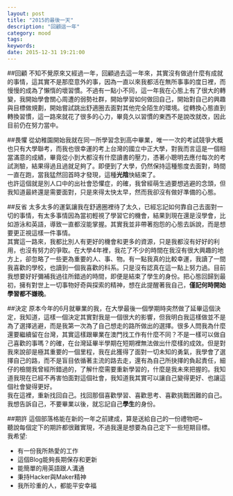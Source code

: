 ```yaml
---
layout: post
title: "2015的最後一天"
description: "回顧這一年"
category: mood
tags:
keywords:
date: 2015-12-31 19:21:00
---
```


##回顧
不知不覺原來又經過一年，回顧過去這一年來，其實沒有做過什麼有成就的事情，這其實不是那麼意外的事，因為一直以來我都活在無所事事的度日裡，而慢慢的成為了懶惰的壞習慣。不過有一點小不同，這一年我在心態上有了很大的轉變，我開始學會關心周遭的弱勢社群，開始學習如何做回自己，開始對自己的興趣與目標做規劃，開始嘗試跳出舒適圈去面對其他完全陌生的環境。從轉換心態直到轉換習慣，這一路來就花了很多的心力，畢竟久以習慣的東西不是說改就改，因此目前仍在努力當中。

##畏懼
從幼稚園開始我就在同一所學習念到高中畢業，唯一一次的考試競爭大概也只有大學聯考，而我也很幸運的考上台灣的國立中正大學，對我而言這是一個相當滿意的成績，畢竟從小到大都沒有什麼讀書的壓力，憑著小聰明去應付每次的考試測驗，結果得過且過就足夠了。即便到了大學，仍然保持這種態度去面對，時間一直在跑，當我猛然回首時才發現，這種**光陰**快結束了。  
也許這個就是別人口中的出社會恐懼症，的確，我曾經萌生過要想逃避的念頭，但我知道最終還是需要面對，只是來得太快太早，然而我卻沒有做好準備的心態。

##反省
太多太多的運氣讓我在舒適圈裡待了太久，已經忘記如何靠自己去面對一切的事情，有太多事情因為當初輕視了學習它的機會，結果到現在還是沒學會，比如游泳和英語，導致一直都沒能掌握。其實我並非帶著抱怨的心態去訴說，而是想要更正視這樣一件事情。  
其實這一路來，我都比別人有更好的機會和更多的資源，只是我都沒有好好的利用，也沒有努力的爭取。在大學4年裡，我花了不少的時間在我沒有很大興趣的地方上，卻忽略了一些更為重要的人、事、物。有一點我真的比較幸運，我讀了一間我喜歡的學校，也讀到一個我喜歡的科系。只是沒有認真在這一點上努力過。目前我想要好好彌補我過往所錯過的時間，即便是結束了學生的身份。把心態回歸到最初，擁有對世上一切事物好奇與探索的精神，想在此提醒著我自己，**僅記何時開始學習都不嫌晚**。

##決定
原本今年的6月就畢業的我，在大學最後一個學期時突然做了延畢這個決定，我知道，這樣一個決定其實對我是一個很大的影響，但我明白我這樣做並不是為了選擇逃避，而是我第一次為了自己想走的路所做出的選擇。很多人問我為什麼還要繼續留在台灣，其實這樣跟畢業在澳門找工作有什麼不同？不是一樣可以做自己喜歡的事嗎？的確，在台灣延畢半學期在短期裡無法做出什麼樣的成效。但是對我來說卻是極其重要的一個里程，我在此獲得了面對一切未知的勇氣，我學會了選擇自己的路，而不是盲目依循著主流的路去走，還有為自己所抉擇的負起責任，細仔的檢閱我曾經所錯過的，了解什麼需要重新學習的，什麼是我未來把握的。我知道我現在已經不再害怕面對這個社會，我知道我其實可以讓自己變得更好、也讓這個社會變得更好。  
我在這裡，重新找回自己。找回那個喜歡學習、喜歡思考、喜歡挑戰困難的自己。我想告訴自己，不要畢業以後，就忘記自己**學生**的身份。

##期許
這個部落格能在新的一年之前建成，算是送給自己的一份禮物吧~  
聽說每個定下的期許都很難實現，不過我還是想要為自己定下一些短期目標。  
我希望:

* 有一份我所熱愛的工作
* 這個Blog能夠長期保存和更新
* 能簡單的用英語跟人溝通
* 秉持Hacker與Maker精神
* 我所珍重的人，都能平安幸福


